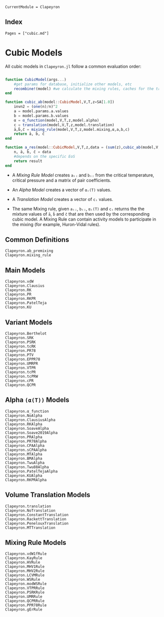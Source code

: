 ```@meta
CurrentModule = Clapeyron
```

## Index

```@index
Pages = ["cubic.md"]
```

# Cubic Models

All cubic models in `Clapeyron.jl` follow a common evaluation order:
```julia

function CubicModel(args...)
    #get params for database, initialize other models, etc
    recombine!(model) #we calculate the mixing rules, caches for the translation models if necessary, etc.
end

function cubic_ab(model::CubicModel,V,T,z=SA[1.0])
    invn2 = (one(n)/n)^2
    a = model.params.a.values
    b = model.params.b.values
    α = α_function(model,V,T,z,model.alpha)
    c = translation(model,V,T,z,model.translation)
    ā,b̄,c̄ = mixing_rule(model,V,T,z,model.mixing,α,a,b,c)
    return ā, b̄, c̄
end

function a_res(model::CubicModel,V,T,z,data = (sum(z),cubic_ab(model,V,T,z)))
    n, ā, b̄, c̄ = data
    #depends on the specific EoS
    return result
end
```
- A *Mixing Rule Model* creates `aᵢⱼ` and `bᵢⱼ` from the critical temperature, critical pressure and a matrix of pair coefficients.

- An *Alpha Model* creates a vector of `αᵢ(T)` values.

- A *Translation Model* creates a vector of `cᵢ` values.

- The same Mixing rule, given `aᵢⱼ`, `bᵢⱼ`, `αᵢ(T)` and `cᵢ` returns the the mixture values of `ā`, `b̄` and `c̄` that are then used by the corresponding cubic model. A Mixing Rule can contain activity models to participate in the mixing (for example, Huron-Vidal rules).

## Common Definitions
```@docs
Clapeyron.ab_premixing
Clapeyron.mixing_rule
```

## Main Models
```@docs
Clapeyron.vdW
Clapeyron.Clausius
Clapeyron.RK
Clapeyron.PR
Clapeyron.RKPR
Clapeyron.PatelTeja
Clapeyron.KU
```

## Variant Models
```@docs
Clapeyron.Berthelot
Clapeyron.SRK
Clapeyron.PSRK
Clapeyron.tcRK
Clapeyron.PR78
Clapeyron.PTV
Clapeyron.EPPR78
Clapeyron.UMRPR
Clapeyron.VTPR
Clapeyron.tcPR
Clapeyron.tcPRW
Clapeyron.cPR
Clapeyron.QCPR
```

## Alpha `(α(T))` Models

```@docs
Clapeyron.α_function
Clapeyron.NoAlpha
Clapeyron.ClausiusAlpha
Clapeyron.RKAlpha
Clapeyron.SoaveAlpha
Clapeyron.Soave2019Alpha
Clapeyron.PRAlpha
Clapeyron.PR78Alpha
Clapeyron.CPAAlpha
Clapeyron.sCPAAlpha
Clapeyron.MTAlpha
Clapeyron.BMAlpha
Clapeyron.TwuAlpha
Clapeyron.Twu88Alpha
Clapeyron.PatelTejaAlpha
Clapeyron.KUAlpha
Clapeyron.RKPRAlpha
```

## Volume Translation Models

```@docs
Clapeyron.translation
Clapeyron.NoTranslation
Clapeyron.ConstantTranslation
Clapeyron.RackettTranslation
Clapeyron.PenelouxTranslation
Clapeyron.MTTranslation
```

## Mixing Rule Models
```@docs
Clapeyron.vdW1fRule
Clapeyron.KayRule
Clapeyron.HVRule
Clapeyron.MHV1Rule
Clapeyron.MHV2Rule
Clapeyron.LCVMRule
Clapeyron.WSRule
Clapeyron.modWSRule
Clapeyron.VTPRRule
Clapeyron.PSRKRule
Clapeyron.UMRRule
Clapeyron.QCPRRule
Clapeyron.PPR78Rule
Clapeyron.gErRule
```
